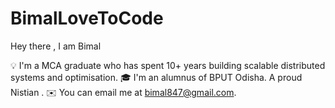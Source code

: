 # BimalLoveToCode
Hey there , I am Bimal 

💡  I'm a MCA graduate who has spent 10+ years building scalable distributed systems and optimisation.
🎓  I'm an alumnus of BPUT Odisha. A proud Nistian .
✉️  You can email me at bimal847@gmail.com.
